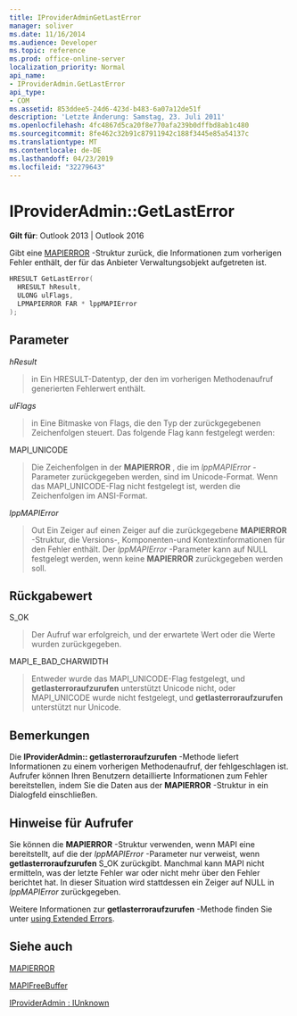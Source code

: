 ```yaml
---
title: IProviderAdminGetLastError
manager: soliver
ms.date: 11/16/2014
ms.audience: Developer
ms.topic: reference
ms.prod: office-online-server
localization_priority: Normal
api_name:
- IProviderAdmin.GetLastError
api_type:
- COM
ms.assetid: 853ddee5-24d6-423d-b483-6a07a12de51f
description: 'Letzte Änderung: Samstag, 23. Juli 2011'
ms.openlocfilehash: 4fc4867d5ca20f8e770afa239b0dffbd8ab1c480
ms.sourcegitcommit: 8fe462c32b91c87911942c188f3445e85a54137c
ms.translationtype: MT
ms.contentlocale: de-DE
ms.lasthandoff: 04/23/2019
ms.locfileid: "32279643"
---
```

# <a name="iprovideradmingetlasterror"></a>IProviderAdmin::GetLastError

  
  
**Gilt für**: Outlook 2013 | Outlook 2016 
  
Gibt eine [MAPIERROR](mapierror.md) -Struktur zurück, die Informationen zum vorherigen Fehler enthält, der für das Anbieter Verwaltungsobjekt aufgetreten ist. 
  
```cpp
HRESULT GetLastError(
  HRESULT hResult,
  ULONG ulFlags,
  LPMAPIERROR FAR * lppMAPIError
);
```

## <a name="parameters"></a>Parameter

 _hResult_
  
> in Ein HRESULT-Datentyp, der den im vorherigen Methodenaufruf generierten Fehlerwert enthält.
    
 _ulFlags_
  
> in Eine Bitmaske von Flags, die den Typ der zurückgegebenen Zeichenfolgen steuert. Das folgende Flag kann festgelegt werden:
    
MAPI_UNICODE 
  
> Die Zeichenfolgen in der **MAPIERROR** , die im _lppMAPIError_ -Parameter zurückgegeben werden, sind im Unicode-Format. Wenn das MAPI_UNICODE-Flag nicht festgelegt ist, werden die Zeichenfolgen im ANSI-Format. 
    
 _lppMAPIError_
  
> Out Ein Zeiger auf einen Zeiger auf die zurückgegebene **MAPIERROR** -Struktur, die Versions-, Komponenten-und Kontextinformationen für den Fehler enthält. Der _lppMAPIError_ -Parameter kann auf NULL festgelegt werden, wenn keine **MAPIERROR** zurückgegeben werden soll. 
    
## <a name="return-value"></a>Rückgabewert

S_OK 
  
> Der Aufruf war erfolgreich, und der erwartete Wert oder die Werte wurden zurückgegeben.
    
MAPI_E_BAD_CHARWIDTH 
  
> Entweder wurde das MAPI_UNICODE-Flag festgelegt, und **getlasterroraufzurufen** unterstützt Unicode nicht, oder MAPI_UNICODE wurde nicht festgelegt, und **getlasterroraufzurufen** unterstützt nur Unicode. 
    
## <a name="remarks"></a>Bemerkungen

Die **IProviderAdmin:: getlasterroraufzurufen** -Methode liefert Informationen zu einem vorherigen Methodenaufruf, der fehlgeschlagen ist. Aufrufer können Ihren Benutzern detaillierte Informationen zum Fehler bereitstellen, indem Sie die Daten aus der **MAPIERROR** -Struktur in ein Dialogfeld einschließen. 
  
## <a name="notes-to-callers"></a>Hinweise für Aufrufer

Sie können die **MAPIERROR** -Struktur verwenden, wenn MAPI eine bereitstellt, auf die der _lppMAPIError_ -Parameter nur verweist, wenn **getlasterroraufzurufen** S_OK zurückgibt. Manchmal kann MAPI nicht ermitteln, was der letzte Fehler war oder nicht mehr über den Fehler berichtet hat. In dieser Situation wird stattdessen ein Zeiger auf NULL in _lppMAPIError_ zurückgegeben. 
  
Weitere Informationen zur **getlasterroraufzurufen** -Methode finden Sie unter [using Extended Errors](mapi-extended-errors.md).
  
## <a name="see-also"></a>Siehe auch



[MAPIERROR](mapierror.md)
  
[MAPIFreeBuffer](mapifreebuffer.md)
  
[IProviderAdmin : IUnknown](iprovideradminiunknown.md)

